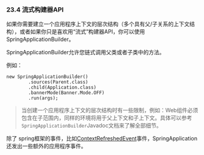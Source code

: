### 23.4 流式构建器API

如果你需要建立一个应用程序上下文的层次结构（多个具有父/子关系的上下文结构），或者如果你只是喜欢用“流式”构建器API，你可以使用SpringApplicationBuilder。

SpringApplicationBuilder允许您链式调用父类或者子类中的方法。

例如：

```
new SpringApplicationBuilder()
        .sources(Parent.class)
        .child(Application.class)
        .bannerMode(Banner.Mode.OFF)
        .run(args);
```

> 当创建一个应用程序上下文的层次结构时有一些限制，例如：Web组件必须包含在子范围内，同样的环境将用于父上下文和子上下文。具体可以参考`SpringApplicationBuilder`Javadoc文档来了解全部细节。

除了 spring框架的事件，比如[ContextRefreshedEvent](http://docs.spring.io/spring/docs/4.3.8.RELEASE/javadoc-api/org/springframework/context/event/ContextRefreshedEvent.html)事件，SpringApplication还发出一些额外的应用程序事件。

